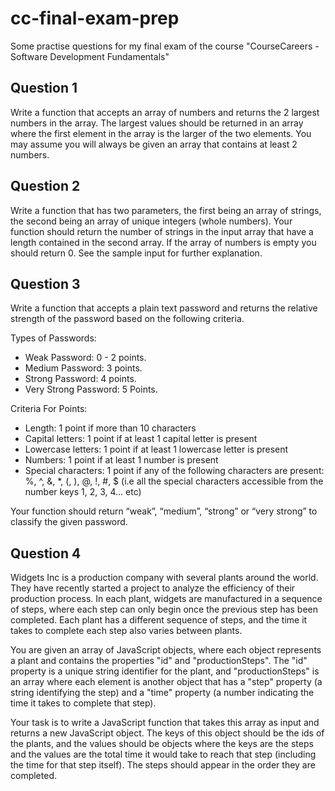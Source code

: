 # cc-final-exam-prep

Some practise questions for my final exam of the course "CourseCareers - Software Development Fundamentals"

## Question 1

Write a function that accepts an array of numbers and returns the 2 largest numbers in the array. The largest values should be returned in an array where the first element in the array is the larger of the two elements. You may assume you will always be given an array that contains at least 2 numbers.

## Question 2

Write a function that has two parameters, the first being an array of strings, the second being an array of unique integers (whole numbers). Your function should return the number of strings in the input array that have a length contained in the second array. If the array of numbers is empty you should return 0. See the sample input for further explanation.

## Question 3

Write a function that accepts a plain text password and returns the relative strength of the password based on the following criteria.

Types of Passwords:

- Weak Password: 0 - 2 points.
- Medium Password: 3 points.
- Strong Password: 4 points.
- Very Strong Password: 5 Points.

Criteria For Points:

- Length: 1 point if more than 10 characters
- Capital letters: 1 point if at least 1 capital letter is present
- Lowercase letters: 1 point if at least 1 lowercase letter is present
- Numbers: 1 point if at least 1 number is present
- Special characters: 1 point if any of the following characters are present: %, ^, &, \*, (, ),
  @, !, #, $ (i.e all the special characters accessible from the number keys 1, 2, 3, 4... etc)

Your function should return “weak”, “medium”, “strong” or “very strong” to classify the given password.

## Question 4

Widgets Inc is a production company with several plants around the world. They have recently started a project to analyze the efficiency of their production process. In each plant, widgets are manufactured in a sequence of steps, where each step can only begin once the previous step has been completed. Each plant has a different sequence of steps, and the time it takes to complete each step also varies between plants.

You are given an array of JavaScript objects, where each object represents a plant and contains the properties "id" and "productionSteps". The "id" property is a unique string identifier for the plant, and "productionSteps" is an array where each element is another object that has a "step" property (a string identifying the step) and a "time" property (a number indicating the time it takes to complete that step).

Your task is to write a JavaScript function that takes this array as input and returns a new JavaScript object. The keys of this object should be the ids of the plants, and the values should be objects where the keys are the steps and the values are the total time it would take to reach that step (including the time for that step itself). The steps should appear in the order they are completed.

